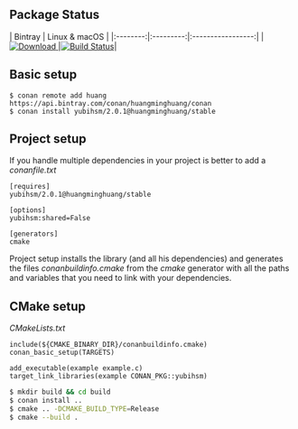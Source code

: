 ## Package Status

| Bintray | Linux & macOS |
|:--------:|:---------:|:-----------------:|
|[![Download](https://api.bintray.com/packages/huangminghuang/conan/yubihsm%3Ahuangminghuang/images/download.svg) ](https://bintray.com/huangminghuang/conan/yubihsm%3Ahuangminghuang/_latestVersion)|[![Build Status](https://travis-ci.com/huangminghuang/conan-yubihsm.svg?branch=master)](https://travis-ci.com/huangminghuang/conan-yubihsm)|


## Basic setup

    $ conan remote add huang https://api.bintray.com/conan/huangminghuang/conan 
    $ conan install yubihsm/2.0.1@huangminghuang/stable
    
## Project setup

If you handle multiple dependencies in your project is better to add a *conanfile.txt*
    
    [requires]
    yubihsm/2.0.1@huangminghuang/stable

    [options]
    yubihsm:shared=False
    
    [generators]
    cmake


Project setup installs the library (and all his dependencies) and generates the files *conanbuildinfo.cmake* from the *cmake* generator with all the paths and variables that you need to link with your dependencies.

## CMake setup

*CMakeLists.txt*

    include(${CMAKE_BINARY_DIR}/conanbuildinfo.cmake)
    conan_basic_setup(TARGETS)

    add_executable(example example.c)
    target_link_libraries(example CONAN_PKG::yubihsm)
  
```bash
$ mkdir build && cd build
$ conan install ..
$ cmake .. -DCMAKE_BUILD_TYPE=Release
$ cmake --build .
```

